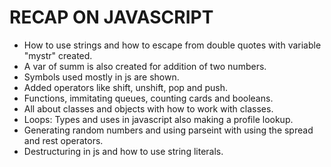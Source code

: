 # RECAP ON JAVASCRIPT

- How to use strings and how to escape from double quotes with variable "mystr" created.
- A var of summ is also created for addition of two numbers.
- Symbols used mostly in js are shown.
- Added operators like shift, unshift, pop and push.
- Functions, immitating queues, counting cards and booleans.
- All about classes and objects with how to work with classes.
- Loops: Types and uses in javascript also making a profile lookup.
- Generating random numbers and using parseint with using the spread and rest operators.
- Destructuring in js and how to use string literals.
